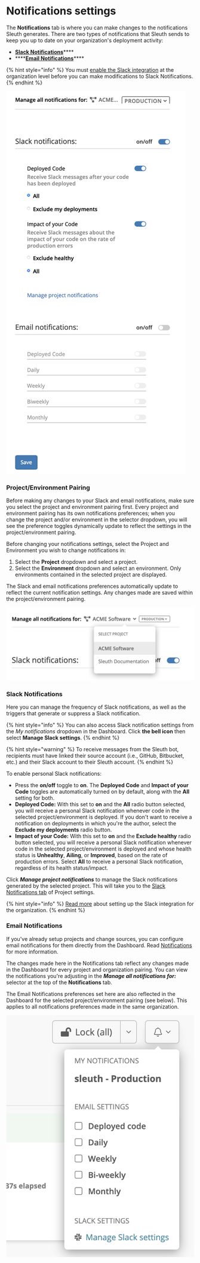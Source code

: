 # Notifications settings

The **Notifications** tab is where you can make changes to the notifications Sleuth generates. There are two types of notifications that Sleuth sends to keep you up to date on your organization's deployment activity: 

* [**Slack Notifications**](notifications.md#slack-notifications)\*\*\*\*
* \*\*\*\*[**Email Notifications**](notifications.md#email-notifications)\*\*\*\*

{% hint style="info" %}
You must [enable the Slack integration](../../modeling-your-deployments/projects/notifications.md#setting-up-slack-notifications) at the organization level before you can make modifications to Slack Notifications. 
{% endhint %}

![](../../.gitbook/assets/account-notifications.png)

### **Project/Environment Pairing**

Before making any changes to your Slack and email notifications, make sure you select the project and environment pairing first. Every project and environment pairing has its own notifications preferences; when you change the project and/or environment in the selector dropdown, you will see the preference toggles dynamically update to reflect the settings in the project/environment pairing. 

Before changing your notifications settings, select the Project and Environment you wish to change notifications in: 

1. Select the **Project** dropdown and select a project. 
2. Select the **Environment** dropdown and select an environment. Only environments contained in the selected project are displayed.

The Slack and email notifications preferences automatically update to reflect the current notification settings. Any changes made are saved within the project/environment pairing. 

![Project/Environment pairing selector in the Notifications tab](../../.gitbook/assets/project-env-selector-notifications.png)

### **Slack Notifications**

Here you can manage the frequency of Slack notifications, as well as the triggers that generate or suppress a Slack notification. 

{% hint style="info" %}
You can also access Slack notification settings from the _My notifications_ dropdown in the Dashboard. Click **the bell icon** then select **Manage Slack settings**. 
{% endhint %}

{% hint style="warning" %}
To receive messages from the Sleuth bot, recipients must have linked their source account \(i.e., GitHub, Bitbucket, etc.\) and their Slack account to their Sleuth account. 
{% endhint %}

To enable personal Slack notifications: 

* Press the **on/off** toggle to **on**. The **Deployed Code** and **Impact of your Code** toggles are automatically turned on by default, along with the **All** setting for both.  
* **Deployed Code:** With this set to **on** and the **All** radio button selected, you will receive a personal Slack notification whenever code in the selected project/environment is deployed. If you don't want to receive a notification on deployments in which you're the author, select the **Exclude my deployments** radio button. 
* **Impact of your Code:** With this set to **on** and the **Exclude healthy** radio button selected, you will receive a personal Slack notification whenever code in the selected project/environment is deployed and whose health status is **Unhealthy**, **Ailing**, or **Improved**, based on the rate of production errors. Select **All** to receive a personal Slack notification, regardless of its health status/impact.  

Click _**Manage project notifications**_ to manage the Slack notifications generated by the selected project. This will take you to the [Slack Notifications tab](../project/slack-notifications.md) of Project settings. 

{% hint style="info" %}
[Read more](../../integrations-1/slack.md#about-the-integration) about setting up the Slack integration for the organization. 
{% endhint %}

### **Email Notifications**

If you've already setup projects and change sources, you can configure email notifications for them directly from the Dashboard. Read [Notifications](../../modeling-your-deployments/projects/notifications.md#setting-up-email-notifications) for more information. 

The changes made here in the Notifications tab reflect any changes made in the Dashboard for every project and organization pairing. You can view the notifications you're adjusting in the _**Manage all notifications for:**_ selector at the top of the **Notifications** tab. 

The Email Notifications preferences set here are also reflected in the Dashboard for the selected project/environment pairing \(see below\). This applies to all notifications preferences made in the same organization. 

![](../../.gitbook/assets/sleuth-sleuth-command-center-sleuth-2021-01-30-11-19-26.png)

